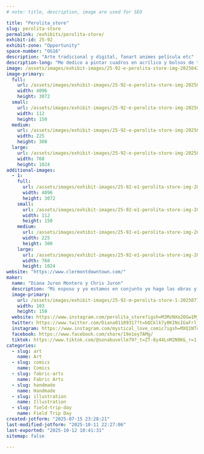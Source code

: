 ```yaml
---
# note: title, description, image are used for SEO

title: "Perolita_store"
slug: perolita-store
permalink: /exhibits/perolita-store/
exhibit-id: 25-92
exhibit-zone: "Opportunity"
space-number: "OG16"
description: "Arte tradicional y digital, fanart animes película etc"
description-long: "Me dedico a pintar cuadros en acrílico y bolsos de tela con pintura textil realizó artes de animes fanart películas populares mayormente studio Ghibli etc."
image: /assets/images/exhibit-images/25-92-e-perolita-store-img-20250427-092103680-hdr-225x300.jpg
image-primary: 
  full:
    url: /assets/images/exhibit-images/25-92-e-perolita-store-img-20250427-092103680-hdr-full.jpg
    width: 4096
    height: 3072
  small:
    url: /assets/images/exhibit-images/25-92-e-perolita-store-img-20250427-092103680-hdr-112x150.jpg
    width: 112
    height: 150
  medium:
    url: /assets/images/exhibit-images/25-92-e-perolita-store-img-20250427-092103680-hdr-225x300.jpg
    width: 225
    height: 300
  large:
    url: /assets/images/exhibit-images/25-92-e-perolita-store-img-20250427-092103680-hdr-768x1024.jpg
    width: 768
    height: 1024
additional-images: 
  - 1:
    full:
      url: /assets/images/exhibit-images/25-92-e1-perolita-store-img-20250427-090339747-hdr-5802-full.jpg
      width: 4096
      height: 3072
    small:
      url: /assets/images/exhibit-images/25-92-e1-perolita-store-img-20250427-090339747-hdr-5802-112x150.jpg
      width: 112
      height: 150
    medium:
      url: /assets/images/exhibit-images/25-92-e1-perolita-store-img-20250427-090339747-hdr-5802-225x300.jpg
      width: 225
      height: 300
    large:
      url: /assets/images/exhibit-images/25-92-e1-perolita-store-img-20250427-090339747-hdr-5802-768x1024.jpg
      width: 768
      height: 1024
website: "https://www.clermontdowntown.com/"
maker: 
  name: "Diana Juron Montero y Chris Juron"
  description: "Mi esposo y yo estamos en conjunto yo hago las obras y mi esposo me apoya con las ventas de los productos"
  image-primary:
    url: /assets/images/exhibit-images/25-92-m-perolita-store-1-20250715-225649-0000-206x300.png
    width: 103
    height: 150
  website: https://www.instagram.com/perolita_store?igsh=M3MzNXo2OGw1MjMz
  twitter: https://www.twitter.com/Diana01109317?t=bQCklk7y0KINsIGaFrljYg&s=09
  instagram: https://www.instagram.com/mystical_love_comic?igsh=MXQ1NTc4bm1pcTdldw==
  facebook: https://www.facebook.com/share/19e1ey7AMg/
  tiktok: https://www.tiktok.com/@sonabuvelle79?_t=ZT-8y44LnM2N9K&_r=1
categories: 
  - slug: art
    name: Art
  - slug: comics
    name: Comics
  - slug: fabric-arts
    name: Fabric Arts
  - slug: handmade
    name: Handmade
  - slug: illustration
    name: Illustration
  - slug: field-trip-day
    name: Field Trip Day
created-jotform: "2025-07-15 23:28:21"
last-modified-jotform: "2025-10-11 22:27:06"
last-exported: "2025-10-12 10:41:31"
sitemap: false

---
```

